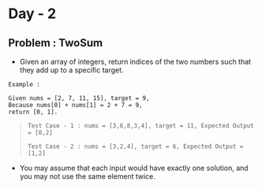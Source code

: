 # Day - 2

## Problem : TwoSum

- Given an array of integers, return indices of the two numbers such that they add up to a specific target.

```
Example :

Given nums = [2, 7, 11, 15], target = 9,
Because nums[0] + nums[1] = 2 + 7 = 9,
return [0, 1].
```

> `Test Case - 1 : nums = [3,6,8,3,4], target = 11, Expected Output = [0,2]`
>
> `Test Case - 2 : nums = [3,2,4], target = 6, Expected Output = [1,2]`

- You may assume that each input would have exactly one solution, and you may not use the same element twice.
